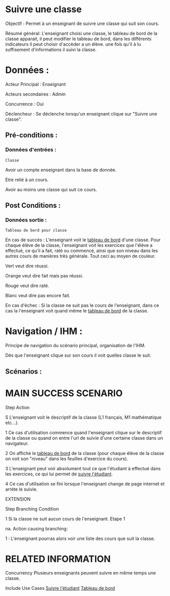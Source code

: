 # Suivre une classe


Objectif :  Permet à un enseignant de suivre une classe qui suit son cours. 

Résumé général: L'enseignant choisi une classe, le tableau de bord de la classe apparait, il peut modifier le tableau de bord, dans les différents indicateurs il peut choisir d'accèder a un élève. une fois qu'il à lu suffisement d'informations il suivi la classe.


# Données :

Acteur Principal : Enseignant

Acteurs secondaires : Admin

Concurrence : Oui

Déclencheur : Se déclenche lorsqu'un enseignant clique sur "Suivre une classe".

## Pré-conditions :

### Données d'entrées :

	Classe

Avoir un compte enseignant dans la base de donnée.

Etre relié à un cours.

Avoir au moins une classe qui suit ce cours.


## Post Conditions :

### Données sortie :

	Tableau de bord pour classe

En cas de succès : L'enseignant voit le [tableau de bord](/tableaudebord.md) d'une classe.
Pour chaque élève de la classe, l'enseignant voit les exercices que l'élève a effectué, ce qu'il a fait, raté ou commencé, ainsi que son niveau dans les autres cours de manières très générale. Tout ceci au moyen de couleur.

Vert veut dire réussi.

Orange veut dire fait mais pas réussi.

Rouge veut dire raté.

Blanc veut dire pas encore fait.

En cas d'échec : Si la classe ne suit pas le cours de l'enseignant, dans ce cas la l'enseignant voit quand même le [tableau de bord](/tableaudebors.md) de la classe.

# Navigation / IHM  :

Principe de navigation du scénario principal, organisation de l'IHM.

Dès que l'enseignant clique sur son cours il voit quelles classe le suit.

## Scénarios :

# MAIN SUCCESS SCENARIO

Step    Action

S    L'enseignant voit le descriptif de la classe (L1 français, M1 mathématique etc...).

1    Ce cas d'utilisation commence quand l'enseignant clique sur le descriptif de la classe ou quand on entre l'url de suivie d'une certaine classe dans un navigateur.

2    On affiche le [tableau de bord](/tableaudebors.md) de la classe (pour chaque élève de la classe on voit son "niveau" dans les feuilles d'exercice du cours).

3    L'enseignant peut voir absolument tout ce que l'étudiant à effectué dans les exercices, ce qui lui permet de [suivre l'étudiant](/suivreeleve.md).

4    Ce cas d'utilisation se fini lorsque l'enseignant change de page internet et arrète le suivie.


EXTENSION 

Step    Branching Condition

1	 Si la classe ne suit aucun cours de l'enseignant. Etape 1

na.  Action causing branching:

1 : L'enseignant pourras alors voir une liste des cours que suit la classe.


# RELATED INFORMATION

Concurrency    Plusieurs enseignants peuvent suivre en même temps une classe.

Include Use Cases    [Suivre l'étudiant](/suivreeleve.md) [Tableau de bord](/tableaudebord.md)
 
<!---
Author : Jordan
Validator : 
-->

